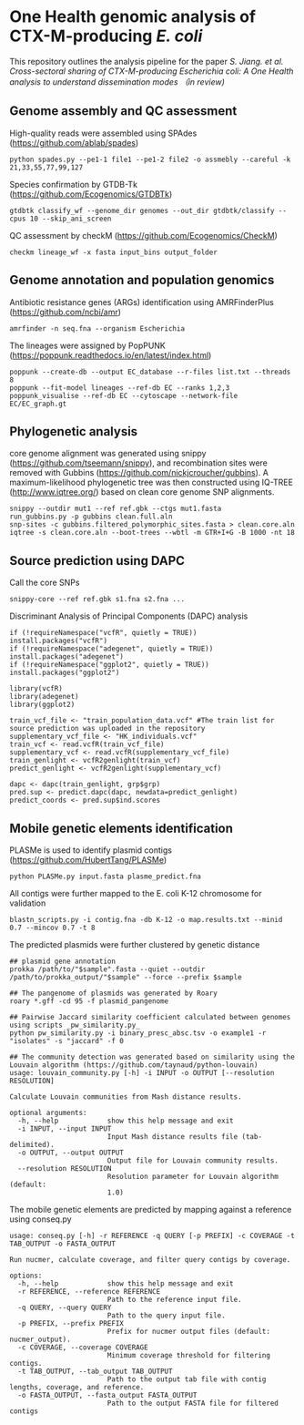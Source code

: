 # One Health genomic analysis of CTX-M-producing _E. coli_ #
This repository outlines the analysis pipeline for the paper *S. Jiang. et al. Cross-sectoral sharing of CTX-M-producing Escherichia coli: A One Health analysis to understand dissemination modes （in review)*

## Genome assembly and QC assessment ##
High-quality reads were assembled using SPAdes (https://github.com/ablab/spades)  
```
python spades.py --pe1-1 file1 --pe1-2 file2 -o assmebly --careful -k 21,33,55,77,99,127
```
Species confirmation by GTDB-Tk (https://github.com/Ecogenomics/GTDBTk)  
```
gtdbtk classify_wf --genome_dir genomes --out_dir gtdbtk/classify --cpus 10 --skip_ani_screen
```
QC assessment by checkM (https://github.com/Ecogenomics/CheckM)  
```
checkm lineage_wf -x fasta input_bins output_folder
```
## Genome annotation and population genomics ##  
Antibiotic resistance genes (ARGs) identification using AMRFinderPlus (https://github.com/ncbi/amr)
```
amrfinder -n seq.fna --organism Escherichia
```
The lineages were assigned by PopPUNK (https://poppunk.readthedocs.io/en/latest/index.html)
```
poppunk --create-db --output EC_database --r-files list.txt --threads 8
poppunk --fit-model lineages --ref-db EC --ranks 1,2,3
poppunk_visualise --ref-db EC --cytoscape --network-file EC/EC_graph.gt
```
## Phylogenetic analysis ##
core genome alignment was generated using snippy (https://github.com/tseemann/snippy), and recombination sites were removed with Gubbins (https://github.com/nickjcroucher/gubbins). A maximum-likelihood phylogenetic tree was then constructed using IQ-TREE (http://www.iqtree.org/) based on clean core genome SNP alignments.
```
snippy --outdir mut1 --ref ref.gbk --ctgs mut1.fasta
run_gubbins.py -p gubbins clean.full.aln
snp-sites -c gubbins.filtered_polymorphic_sites.fasta > clean.core.aln
iqtree -s clean.core.aln --boot-trees --wbtl -m GTR+I+G -B 1000 -nt 18
```
## Source prediction using DAPC ##
Call the core SNPs   
```
snippy-core --ref ref.gbk s1.fna s2.fna ...   
```
Discriminant Analysis of Principal Components (DAPC) analysis
```
if (!requireNamespace("vcfR", quietly = TRUE)) install.packages("vcfR")
if (!requireNamespace("adegenet", quietly = TRUE)) install.packages("adegenet")
if (!requireNamespace("ggplot2", quietly = TRUE)) install.packages("ggplot2")

library(vcfR)
library(adegenet)
library(ggplot2)

train_vcf_file <- "train_population_data.vcf" #The train list for source prediction was uploaded in the repository
supplementary_vcf_file <- "HK_individuals.vcf" 
train_vcf <- read.vcfR(train_vcf_file)
supplementary_vcf <- read.vcfR(supplementary_vcf_file)
train_genlight <- vcfR2genlight(train_vcf)
predict_genlight <- vcfR2genlight(supplementary_vcf)

dapc <- dapc(train_genlight, grp$grp)
pred.sup <- predict.dapc(dapc, newdata=predict_genlight)
predict_coords <- pred.sup$ind.scores
```
## Mobile genetic elements identification ##   
PLASMe is used to identify plasmid contigs (https://github.com/HubertTang/PLASMe)
```
python PLASMe.py input.fasta plasme_predict.fna
```
All contigs were further mapped to the E. coli K-12 chromosome for validation
```
blastn_scripts.py -i contig.fna -db K-12 -o map.results.txt --minid 0.7 --mincov 0.7 -t 8
```
The predicted plasmids were further clustered by genetic distance
```
## plasmid gene annotation
prokka /path/to/"$sample".fasta --quiet --outdir /path/to/prokka_output/"$sample" --force --prefix $sample

## The pangenome of plasmids was generated by Roary
roary *.gff -cd 95 -f plasmid_pangenome

## Pairwise Jaccard similarity coefficient calculated between genomes using scripts _pw_similarity.py_
python pw_similarity.py -i binary_presc_absc.tsv -o example1 -r "isolates" -s "jaccard" -f 0

## The community detection was generated based on similarity using the Louvain algorithm (https://github.com/taynaud/python-louvain)
usage: louvain_community.py [-h] -i INPUT -o OUTPUT [--resolution RESOLUTION]

Calculate Louvain communities from Mash distance results.

optional arguments:
  -h, --help            show this help message and exit
  -i INPUT, --input INPUT
                        Input Mash distance results file (tab-delimited).
  -o OUTPUT, --output OUTPUT
                        Output file for Louvain community results.
  --resolution RESOLUTION
                        Resolution parameter for Louvain algorithm (default:
                        1.0)
```
The mobile genetic elements are predicted by mapping against a reference using conseq.py
```
usage: conseq.py [-h] -r REFERENCE -q QUERY [-p PREFIX] -c COVERAGE -t TAB_OUTPUT -o FASTA_OUTPUT

Run nucmer, calculate coverage, and filter query contigs by coverage.

options:
  -h, --help            show this help message and exit
  -r REFERENCE, --reference REFERENCE
                        Path to the reference input file.
  -q QUERY, --query QUERY
                        Path to the query input file.
  -p PREFIX, --prefix PREFIX
                        Prefix for nucmer output files (default: nucmer_output).
  -c COVERAGE, --coverage COVERAGE
                        Minimum coverage threshold for filtering contigs.
  -t TAB_OUTPUT, --tab_output TAB_OUTPUT
                        Path to the output tab file with contig lengths, coverage, and reference.
  -o FASTA_OUTPUT, --fasta_output FASTA_OUTPUT
                        Path to the output FASTA file for filtered contigs
```
